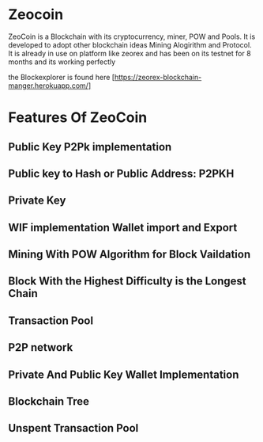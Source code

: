 # Zeocoin
ZeoCoin is a Blockchain with its cryptocurrency, miner, POW and Pools. It is developed to adopt other blockchain ideas Mining Alogirithm and Protocol. 
It is already in use on platform like zeorex and has been on its testnet for 8 months and its working perfectly

the Blockexplorer is found here [https://zeorex-blockchain-manger.herokuapp.com/]

# Features Of ZeoCoin

## Public Key P2Pk implementation

## Public key to Hash or Public Address: P2PKH

## Private Key

## WIF implementation Wallet import and Export

## Mining With POW Algorithm for Block Vaildation

## Block With the Highest Difficulty is the Longest Chain

## Transaction Pool

## P2P network

## Private And Public Key Wallet Implementation

## Blockchain Tree

## Unspent Transaction Pool
